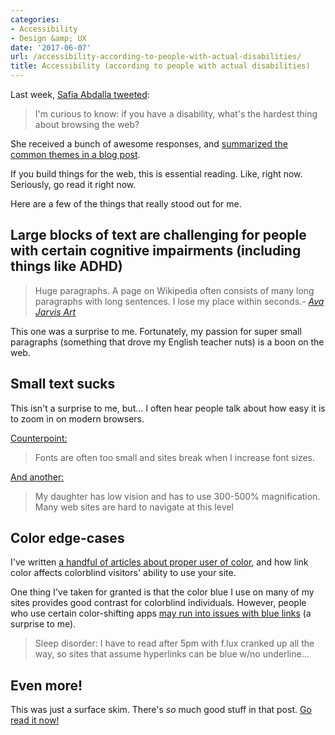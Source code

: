 ```yaml
---
categories:
- Accessibility
- Design &amp; UX
date: '2017-06-07'
url: /accessibility-according-to-people-with-actual-disabilities/
title: Accessibility (according to people with actual disabilities)
---
```


Last week, [Safia Abdalla tweeted](https://twitter.com/captainsafia/status/871056480799162368):

> I'm curious to know: if you have a disability, what's the hardest thing about browsing the web?

She received a bunch of awesome responses, and [summarized the common themes in a blog post](https://axesslab.com/accessibility-according-to-pwd/).

If you build things for the web, this is essential reading. Like, right now. Seriously, go read it right now.

Here are a few of the things that really stood out for me.

## Large blocks of text are challenging for people with certain cognitive impairments (including things like ADHD)

> Huge paragraphs. A page on Wikipedia often consists of many long paragraphs with long sentences. I lose my place within seconds.<cite>- <a href="https://twitter.com/AvaJarvisArt/status/871057896267694080">Ava Jarvis Art</a></cite>

This one was a surprise to me. Fortunately, my passion for super small paragraphs (something that drove my English teacher nuts) is a boon on the web.

## Small text sucks

This isn't a surprise to me, but... I often hear people talk about how easy it is to zoom in on modern browsers.

[Counterpoint:](https://twitter.com/brandonsavage/status/871067906414608387)

> Fonts are often too small and sites break when I increase font sizes.

[And another:](https://twitter.com/kolyshkin/status/871118386754801664)

> My daughter has low vision and has to use 300-500% magnification. Many web sites are hard to navigate at this level

## Color edge-cases

I've written [a handful of articles about proper user of color](/?s=colorblind), and how link color affects colorblind visitors' ability to use your site.

One thing I've taken for granted is that the color blue I use on many of my sites provides good contrast for colorblind individuals. However, people who use certain color-shifting apps [may run into issues with blue links](https://twitter.com/tigt_/status/871061632155340800) (a surprise to me).

> Sleep disorder: I have to read after 5pm with f.lux cranked up all the way, so sites that assume hyperlinks can be blue w/no underline...

## Even more!

This was just a surface skim. There's *so* much good stuff in that post. [Go read it now!](https://axesslab.com/accessibility-according-to-pwd/)